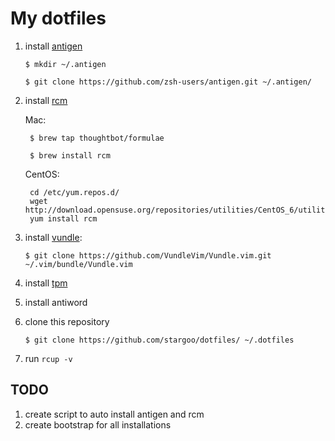 # My dotfiles

1. install [antigen](https://github.com/zsh-users/antigen)

    ``$ mkdir ~/.antigen``

    ``$ git clone https://github.com/zsh-users/antigen.git ~/.antigen/``

2. install [rcm](https://github.com/thoughtbot/rcm)

    Mac:

        $ brew tap thoughtbot/formulae

        $ brew install rcm

    CentOS:

        cd /etc/yum.repos.d/
        wget http://download.opensuse.org/repositories/utilities/CentOS_6/utilities.repo
        yum install rcm

3. install [vundle](https://github.com/VundleVim/Vundle.vim):

     ``$ git clone https://github.com/VundleVim/Vundle.vim.git ~/.vim/bundle/Vundle.vim``

4. install [tpm](https://github.com/tmux-plugins/tpm)

5. install antiword

6. clone this repository

     ``$ git clone https://github.com/stargoo/dotfiles/ ~/.dotfiles``

7. run ``rcup -v``


## TODO
1. create script to auto install antigen and rcm
2. create bootstrap for all installations


